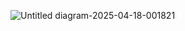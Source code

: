![Untitled diagram-2025-04-18-001821](https://github.com/user-attachments/assets/21fc4c3a-b01f-45f7-af67-21529943f751)
